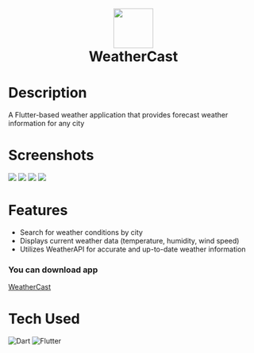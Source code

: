 <div align="center">
      <h1> <img src="https://github.com/muhammad-mustafa1/weather-cast/blob/main/assets/images/splash.png" width="80px"><br/>WeatherCast</h1>
     </div>


# Description
A Flutter-based weather application that provides forecast weather information for any city

# Screenshots
 <img src="https://github.com/muhammad-mustafa1/weather-cast/blob/main/Screenshots/first_run.gif">
 <img src="https://github.com/muhammad-mustafa1/weather-cast/blob/main/Screenshots/%232-.png"> 
 <img src="https://github.com/muhammad-mustafa1/weather-cast/blob/main/Screenshots/%234-.png">
 <img src="https://github.com/muhammad-mustafa1/weather-cast/blob/main/Screenshots/%233-.png">

# Features
- Search for weather conditions by city
- Displays current weather data (temperature, humidity, wind speed)
- Utilizes WeatherAPI for accurate and up-to-date weather information
  
### You can download app 
[WeatherCast](https://github.com/muhammad-mustafa1/weather-cast/releases/download/v1.0.0/weather_cast.apk)

# Tech Used
 ![Dart](https://img.shields.io/badge/dart-%230175C2.svg?style=for-the-badge&logo=dart&logoColor=white)
 ![Flutter](https://img.shields.io/badge/Flutter-%2302569B.svg?style=for-the-badge&logo=Flutter&logoColor=white)
   
